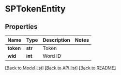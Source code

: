 # SPTokenEntity

## Properties
Name | Type | Description | Notes
------------ | ------------- | ------------- | -------------
**token** | **str** | Token | 
**wid** | **int** | Word ID | 

[[Back to Model list]](../README.md#documentation-for-models) [[Back to API list]](../README.md#documentation-for-api-endpoints) [[Back to README]](../README.md)


